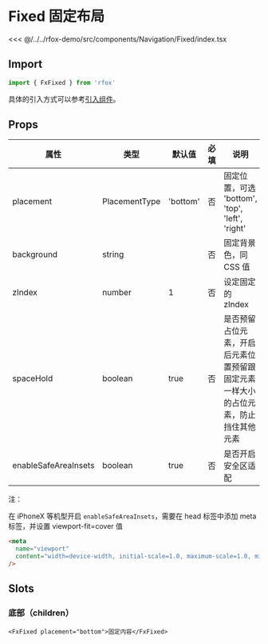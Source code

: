 # Fixed 固定布局

<CodeDemo name="Fixed">

<<< @/../../rfox-demo/src/components/Navigation/Fixed/index.tsx

</CodeDemo>

## Import

```js
import { FxFixed } from 'rfox'
```

具体的引入方式可以参考[引入组件](../guide/import.md)。

## Props

| 属性                 | 类型          | 默认值   | 必填 | 说明                                                                               |
| -------------------- | ------------- | -------- | ---- | ---------------------------------------------------------------------------------- |
| placement            | PlacementType | 'bottom' | 否   | 固定位置，可选 'bottom', 'top', 'left', 'right'                                    |
| background           | string        |          | 否   | 固定背景色，同 CSS 值                                                              |
| zIndex               | number        | 1        | 否   | 设定固定的 zIndex                                                                  |
| spaceHold            | boolean       | true     | 否   | 是否预留占位元素，开启后元素位置预留跟固定元素一样大小的占位元素，防止挡住其他元素 |
| enableSafeAreaInsets | boolean       | true     | 否   | 是否开启安全区适配                                                                 |

注：

在 iPhoneX 等机型开启 `enableSafeAreaInsets`，需要在 head 标签中添加 meta 标签，并设置 viewport-fit=cover 值

```html
<meta
  name="viewport"
  content="width=device-width, initial-scale=1.0, maximum-scale=1.0, minimum-scale=1.0, viewport-fit=cover"
/>
```

## Slots

### 底部（children）

```tsx
<FxFixed placement="bottom">固定内容</FxFixed>
```
